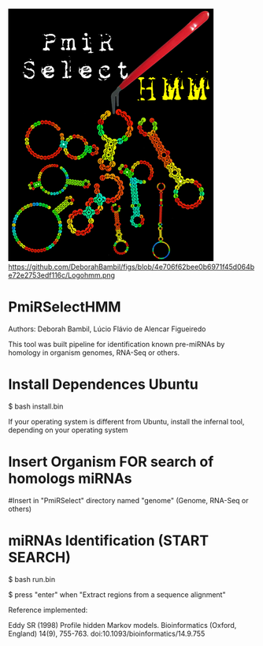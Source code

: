  ![name-of-you-image](https://github.com/DeborahBambil/figs/blob/0a501ddf617dd646e8f26ed45c11579b3ab48814/Logo.png)
https://github.com/DeborahBambil/figs/blob/4e706f62bee0b6971f45d064be72e2753edf116c/Logohmm.png
# PmiRSelectHMM
Authors: Deborah Bambil, Lúcio Flávio de Alencar Figueiredo

This tool was built pipeline for identification known pre-miRNAs by homology in organism genomes, RNA-Seq or others.

# Install Dependences Ubuntu

$ bash install.bin

If your operating system is different from Ubuntu, install the infernal tool, depending on your operating system

# Insert Organism FOR search of homologs miRNAs

#Insert in "PmiRSelect" directory named "genome" (Genome, RNA-Seq or others)

# miRNAs Identification (START SEARCH)

$ bash run.bin

$ press "enter" when "Extract regions from a sequence alignment"

Reference implemented:

Eddy SR (1998) Profile hidden Markov models. Bioinformatics (Oxford, England) 14(9), 755-763. doi:10.1093/bioinformatics/14.9.755

